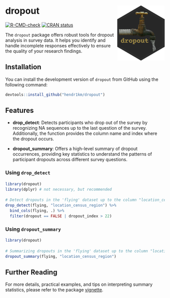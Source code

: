 # dropout <img src="man/figures/logo.png" align="right" width="150" />

<!-- badges: start -->
[![R-CMD-check](https://github.com/hendr1km/dropout/actions/workflows/R-CMD-check.yaml/badge.svg)](https://github.com/hendr1km/dropout/actions/workflows/R-CMD-check.yaml)
[![CRAN status](https://www.r-pkg.org/badges/version/dropout)](https://CRAN.R-project.org/package=dropout)
<!-- badges: end -->

The `dropout` package offers robust tools for dropout analysis in survey data. It helps you identify and handle incomplete responses effectively to ensure the quality of your research findings.

## Installation

You can install the development version of `dropout` from GitHub using the following command:

```r
devtools::install_github("hendr1km/dropout")
```

## Features

- **drop_detect**: Detects participants who drop out of the survey by recognizing NA sequences up to the last question of the survey. Additionally, the function provides the column name and index where the dropout occurs.

- **dropout_summary**: Offers a high-level summary of dropout occurrences, providing key statistics to understand the patterns of participant dropouts across different survey questions.



### Using `drop_detect`

```r
library(dropout)
library(dplyr) # not necessary, but recommended

# Detect dropouts in the 'flying' dataset up to the column "location_census_region"
drop_detect(flying, "location_census_region") %>%
  bind_cols(flying, .) %>%
  filter(dropout == FALSE | dropout_index > 22)
```

### Using `dropout_summary`

```r
library(dropout)

# Summarizing dropouts in the 'flying' dataset up to the column "location_census_region"
dropout_summary(flying, "location_census_region")
```

## Further Reading

For more details, practical examples, and tips on interpreting summary statistics, please refer to the package [vignette](https://hendr1km.github.io/dropout/articles/intro_to_dropout.html).

